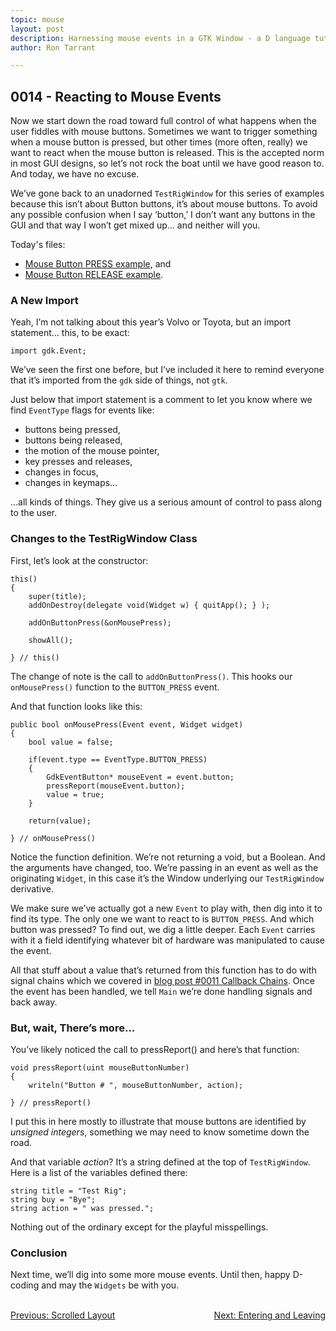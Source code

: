```yaml
---
topic: mouse
layout: post
description: Harnessing mouse events in a GTK Window - a D language tutorial.
author: Ron Tarrant

---
```


## 0014 - Reacting to Mouse Events

Now we start down the road toward full control of what happens when the user fiddles with mouse buttons. Sometimes we want to trigger something when a mouse button is pressed, but other times (more often, really) we want to react when the mouse button is released. This is the accepted norm in most GUI designs, so let’s not rock the boat until we have good reason to. And today, we have no excuse.

We’ve gone back to an unadorned `TestRigWindow` for this series of examples because this isn’t about Button buttons, it’s about mouse buttons. To avoid any possible confusion when I say ‘button,’ I don’t want any buttons in the GUI and that way I won’t get mixed up… and neither will you.

Today's files:

- [Mouse Button PRESS example](https://github.com/rontarrant/gtkDcoding/blob/master/005_mouse/mouse_005_01_press.d), and
- [Mouse Button RELEASE example](https://github.com/rontarrant/gtkDcoding/blob/master/005_mouse/mouse_005_02_release.d).

### A New Import

Yeah, I’m not talking about this year’s Volvo or Toyota, but an import statement… this, to be exact:

	import gdk.Event;

We’ve seen the first one before, but I’ve included it here to remind everyone that it’s imported from the `gdk` side of things, not `gtk`.

Just below that import statement is a comment to let you know where we find `EventType` flags for events like:

- buttons being pressed,
- buttons being released,
- the motion of the mouse pointer,
- key presses and releases,
- changes in focus,
- changes in keymaps…

…all kinds of things. They give us a serious amount of control to pass along to the user.

### Changes to the TestRigWindow Class

First, let’s look at the constructor:

	this()
	{
		super(title);
		addOnDestroy(delegate void(Widget w) { quitApp(); } );
		
		addOnButtonPress(&onMousePress);
		
		showAll();
		
	} // this()

The change of note is the call to `addOnButtonPress()`. This hooks our `onMousePress()` function to the `BUTTON_PRESS` event.

And that function looks like this:

	public bool onMousePress(Event event, Widget widget)
	{
		bool value = false;
		
		if(event.type == EventType.BUTTON_PRESS)
		{
			GdkEventButton* mouseEvent = event.button;
			pressReport(mouseEvent.button);
			value = true;
		}

		return(value);
		
	} // onMousePress()

Notice the function definition. We’re not returning a void, but a Boolean. And the arguments have changed, too. We’re passing in an event as well as the originating `Widget`, in this case it’s the Window underlying our `TestRigWindow` derivative.

We make sure we’ve actually got a new `Event` to play with, then dig into it to find its type. The only one we want to react to is `BUTTON_PRESS`. And which button was pressed? To find out, we dig a little deeper. Each `Event` carries with it a field identifying whatever bit of hardware was manipulated to cause the event.

All that stuff about a value that’s returned from this function has to do with signal chains which we covered in [blog post #0011 Callback Chains](http://gtkdcoding.com/2019/02/19/0011-callback-chains.html). Once the event has been handled, we tell `Main` we’re done handling signals and back away.

### But, wait, There’s more...

You’ve likely noticed the call to pressReport() and here’s that function:

	void pressReport(uint mouseButtonNumber)
	{
		writeln("Button # ", mouseButtonNumber, action);

	} // pressReport()

I put this in here mostly to illustrate that mouse buttons are identified by *unsigned integers*, something we may need to know sometime down the road.

And that variable *action*? It’s a string defined at the top of `TestRigWindow`. Here is a list of the variables defined there:

	string title = "Test Rig";
	string buy = "Bye";
	string action = " was pressed.";

Nothing out of the ordinary except for the playful misspellings.

### Conclusion

Next time, we’ll dig into some more mouse events. Until then, happy D-coding and may the `Widgets` be with you.


<BR>
<div style="float: left;">
	<a href="https://gtkdcoding.com/2019/02/26/0013-scrolled-layout.html">Previous: Scrolled Layout</a>
</div>
<div style="float: right;">
	<a href="https://gtkdcoding.com/2019/03/05/0015-enter-leave.html">Next: Entering and Leaving</a>
</div>
<BR>

